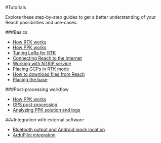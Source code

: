 #Tutorials

Explore these step-by-step guides to get a better understanding of your Reach possibilities and use-cases.

###Basics

* [How RTK works](common/tutorials/rtk-introduction.md)
* [How PPK works](common/tutorials/ppk-introduction.md)
* [Tuning LoRa for RTK](common/tutorials/tuning-lora.md)
* [Connecting Reach to the Internet](common/tutorials/connecting-to-the-internet.md)
* [Working with NTRIP service](common/tutorials/ntrip-workflow.md)
* [Placing GCPs in RTK mode](common/tutorials/placing-gcps.md)
* [How to download files from Reach](common/tutorials/downloading-files.md)
* [Placing the base](common/tutorials/placing-the-base.md)

###Post-processing workflow

* [How PPK works](common/tutorials/ppk-introduction.md)
* [GPS post-processing](common/tutorials/gps-post-processing.md)
* [Analyzing PPK solution and logs](common/tutorials/analyzing-logs.md)

###Integration with external software

* [Bluetooth output and Android mock location](common/tutorials/mock-location.md)
* [ArduPilot integration](ardupilot-integration.md)